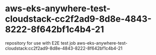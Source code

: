 # aws-eks-anywhere-test-cloudstack-cc2f2ad9-8d8e-4843-8222-8f642bf1c4b4-21
repository for use with E2E test job aws-eks-anywhere-test-cloudstack:cc2f2ad9-8d8e-4843-8222-8f642bf1c4b4-21
